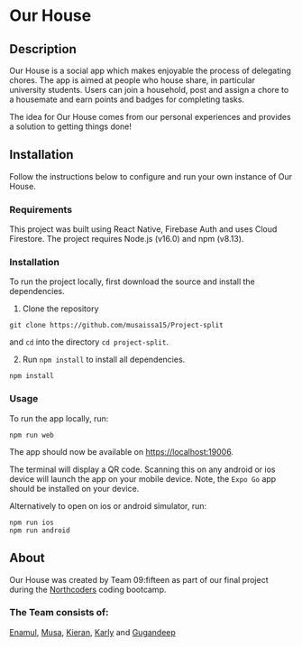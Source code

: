# Our House

## Description

Our House is a social app which makes enjoyable the process of delegating chores. The app is aimed at people who house share, in particular university students. Users can join a household, post and assign a chore to a housemate and earn points and badges for completing tasks.

The idea for Our House comes from our personal experiences and provides a solution to getting things done!

## Installation

Follow the instructions below to configure and run your own instance of Our House.

### Requirements

This project was built using React Native, Firebase Auth and uses Cloud Firestore. The project requires Node.js (v16.0) and npm (v8.13).

### Installation

To run the project locally, first download the source and install the dependencies.

1. Clone the repository

```
git clone https://github.com/musaissa15/Project-split
```

and `cd` into the directory
`cd project-split`.

2. Run `npm install` to install all dependencies.

```
npm install
```

### Usage

To run the app locally, run:

```
npm run web
```

The app should now be available on [https://localhost:19006](https://localhost:19006).

The terminal will display a QR code. Scanning this on any android or ios device will launch the app on your mobile device. Note, the `Expo Go` app should be installed on your device.

Alternatively to open on ios or android simulator, run:

```
npm run ios
npm run android
```

## About

Our House was created by Team 09:fifteen as part of our final project during the [Northcoders](https://northcoders.com) coding bootcamp.

### The Team consists of:

[Enamul](https://github.com/Enamulali),
[Musa](https://github.com/musaissa15),
[Kieran](https://github.com/kieranjoyce), [Karly](https://github.com/Karly-22) and [Gugandeep](https://github.com/gsbinning)
